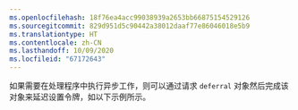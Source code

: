 ```yaml
---
ms.openlocfilehash: 18f76ea4acc99038939a2653bb66875154529126
ms.sourcegitcommit: 829d951d5c90442a38012daaf77e86046018e5b9
ms.translationtype: HT
ms.contentlocale: zh-CN
ms.lasthandoff: 10/09/2020
ms.locfileid: "67172643"
---
```

如果需要在处理程序中执行异步工作，则可以通过请求 `deferral` 对象然后完成该对象来延迟设置令牌，如以下示例所示。
